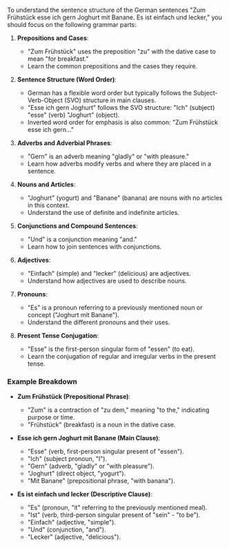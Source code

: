 To understand the sentence structure of the German sentences "Zum Frühstück esse ich gern Joghurt mit Banane. Es ist einfach und lecker," you should focus on the following grammar parts:

1. **Prepositions and Cases**:
    
    - "Zum Frühstück" uses the preposition "zu" with the dative case to mean "for breakfast."
    - Learn the common prepositions and the cases they require.
2. **Sentence Structure (Word Order)**:
    
    - German has a flexible word order but typically follows the Subject-Verb-Object (SVO) structure in main clauses.
    - "Esse ich gern Joghurt" follows the SVO structure: "Ich" (subject) "esse" (verb) "Joghurt" (object).
    - Inverted word order for emphasis is also common: "Zum Frühstück esse ich gern..."
3. **Adverbs and Adverbial Phrases**:
    
    - "Gern" is an adverb meaning "gladly" or "with pleasure."
    - Learn how adverbs modify verbs and where they are placed in a sentence.
4. **Nouns and Articles**:
    
    - "Joghurt" (yogurt) and "Banane" (banana) are nouns with no articles in this context.
    - Understand the use of definite and indefinite articles.
5. **Conjunctions and Compound Sentences**:
    
    - "Und" is a conjunction meaning "and."
    - Learn how to join sentences with conjunctions.
6. **Adjectives**:
    
    - "Einfach" (simple) and "lecker" (delicious) are adjectives.
    - Understand how adjectives are used to describe nouns.
7. **Pronouns**:
    
    - "Es" is a pronoun referring to a previously mentioned noun or concept ("Joghurt mit Banane").
    - Understand the different pronouns and their uses.
8. **Present Tense Conjugation**:
    
    - "Esse" is the first-person singular form of "essen" (to eat).
    - Learn the conjugation of regular and irregular verbs in the present tense.

### Example Breakdown

- **Zum Frühstück (Prepositional Phrase)**:
    
    - "Zum" is a contraction of "zu dem," meaning "to the," indicating purpose or time.
    - "Frühstück" (breakfast) is a noun in the dative case.
- **Esse ich gern Joghurt mit Banane (Main Clause)**:
    
    - "Esse" (verb, first-person singular present of "essen").
    - "Ich" (subject pronoun, "I").
    - "Gern" (adverb, "gladly" or "with pleasure").
    - "Joghurt" (direct object, "yogurt").
    - "Mit Banane" (prepositional phrase, "with banana").
- **Es ist einfach und lecker (Descriptive Clause)**:
    
    - "Es" (pronoun, "it" referring to the previously mentioned meal).
    - "Ist" (verb, third-person singular present of "sein" - "to be").
    - "Einfach" (adjective, "simple").
    - "Und" (conjunction, "and").
    - "Lecker" (adjective, "delicious").